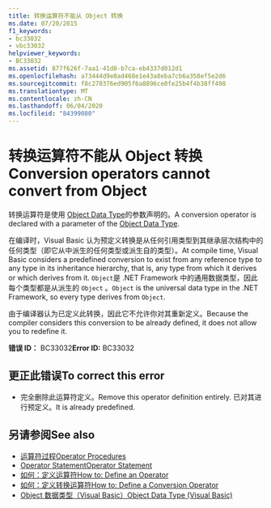 ```yaml
---
title: 转换运算符不能从 Object 转换
ms.date: 07/20/2015
f1_keywords:
- bc33032
- vbc33032
helpviewer_keywords:
- BC33032
ms.assetid: 877f626f-7aa1-41d8-b7ca-eb4337d012d1
ms.openlocfilehash: a73444d9e8ad468e1e43a8eba7cb6a358ef5e2d6
ms.sourcegitcommit: f8c270376ed905f6a8896ce0fe25b4f4b38ff498
ms.translationtype: MT
ms.contentlocale: zh-CN
ms.lasthandoff: 06/04/2020
ms.locfileid: "84399080"
---
```

# <a name="conversion-operators-cannot-convert-from-object"></a><span data-ttu-id="1ba8d-102">转换运算符不能从 Object 转换</span><span class="sxs-lookup"><span data-stu-id="1ba8d-102">Conversion operators cannot convert from Object</span></span>
<span data-ttu-id="1ba8d-103">转换运算符是使用 [Object Data Type](../language-reference/data-types/object-data-type.md)的参数声明的。</span><span class="sxs-lookup"><span data-stu-id="1ba8d-103">A conversion operator is declared with a parameter of the [Object Data Type](../language-reference/data-types/object-data-type.md).</span></span>  
  
 <span data-ttu-id="1ba8d-104">在编译时，Visual Basic 认为预定义转换是从任何引用类型到其继承层次结构中的任何类型（即它从中派生的任何类型或派生自的类型）。</span><span class="sxs-lookup"><span data-stu-id="1ba8d-104">At compile time, Visual Basic considers a predefined conversion to exist from any reference type to any type in its inheritance hierarchy, that is, any type from which it derives or which derives from it.</span></span> <span data-ttu-id="1ba8d-105">`Object`是 .NET Framework 中的通用数据类型，因此每个类型都是从派生的 `Object` 。</span><span class="sxs-lookup"><span data-stu-id="1ba8d-105">`Object` is the universal data type in the .NET Framework, so every type derives from `Object`.</span></span>  
  
 <span data-ttu-id="1ba8d-106">由于编译器认为已定义此转换，因此它不允许你对其重新定义。</span><span class="sxs-lookup"><span data-stu-id="1ba8d-106">Because the compiler considers this conversion to be already defined, it does not allow you to redefine it.</span></span>  
  
 <span data-ttu-id="1ba8d-107">**错误 ID：** BC33032</span><span class="sxs-lookup"><span data-stu-id="1ba8d-107">**Error ID:** BC33032</span></span>  
  
## <a name="to-correct-this-error"></a><span data-ttu-id="1ba8d-108">更正此错误</span><span class="sxs-lookup"><span data-stu-id="1ba8d-108">To correct this error</span></span>  
  
- <span data-ttu-id="1ba8d-109">完全删除此运算符定义。</span><span class="sxs-lookup"><span data-stu-id="1ba8d-109">Remove this operator definition entirely.</span></span> <span data-ttu-id="1ba8d-110">已对其进行预定义。</span><span class="sxs-lookup"><span data-stu-id="1ba8d-110">It is already predefined.</span></span>  
  
## <a name="see-also"></a><span data-ttu-id="1ba8d-111">另请参阅</span><span class="sxs-lookup"><span data-stu-id="1ba8d-111">See also</span></span>

- [<span data-ttu-id="1ba8d-112">运算符过程</span><span class="sxs-lookup"><span data-stu-id="1ba8d-112">Operator Procedures</span></span>](../programming-guide/language-features/procedures/operator-procedures.md)
- [<span data-ttu-id="1ba8d-113">Operator Statement</span><span class="sxs-lookup"><span data-stu-id="1ba8d-113">Operator Statement</span></span>](../language-reference/statements/operator-statement.md)
- [<span data-ttu-id="1ba8d-114">如何：定义运算符</span><span class="sxs-lookup"><span data-stu-id="1ba8d-114">How to: Define an Operator</span></span>](../programming-guide/language-features/procedures/how-to-define-an-operator.md)
- [<span data-ttu-id="1ba8d-115">如何：定义转换运算符</span><span class="sxs-lookup"><span data-stu-id="1ba8d-115">How to: Define a Conversion Operator</span></span>](../programming-guide/language-features/procedures/how-to-define-a-conversion-operator.md)
- [<span data-ttu-id="1ba8d-116">Object 数据类型（Visual Basic）</span><span class="sxs-lookup"><span data-stu-id="1ba8d-116">Object Data Type (Visual Basic)</span></span>](../language-reference/data-types/object-data-type.md)
